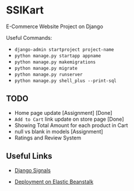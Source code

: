 # SSIKart

E-Commerce Website Project on Django

Useful Commands:

- `django-admin startproject project-name`
- `python manage.py startapp appname`
- `python manage.py makemigrations`
- `python manage.py migrate`
- `python manage.py runserver`
- `python manage.py shell_plus --print-sql`

## TODO

- Home page update [Assignment] [Done]
- `Add to Cart` link update on store page [Done]
- Showing Total Amount for each product in Cart
- null vs blank in models [Assignment]
- Ratings and Review System

## Useful Links

- [Django Signals](https://simpleisbetterthancomplex.com/tutorial/2016/07/28/how-to-create-django-signals.html)

- [Deployment on Elastic Beanstalk](https://docs.aws.amazon.com/elasticbeanstalk/latest/dg/create-deploy-python-django.html)